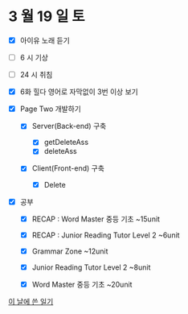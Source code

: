 # 3 월 19 일 토

- [x] 아이유 노래 듣기

- [ ] 6 시 기상
- [ ] 24 시 취침

- [x] 6화 힐다 영어로 자막없이 3번 이상 보기

- [x] Page Two 개발하기

  - [x] Server(Back-end) 구축

    - [x] getDeleteAss
    - [x] deleteAss

  - [x] Client(Front-end) 구축
    - [x] Delete

- [x] 공부

  - [x] RECAP : Word Master 중등 기초 ~15unit
  - [x] RECAP : Junior Reading Tutor Level 2 ~6unit

  - [x] Grammar Zone ~12unit
  - [x] Junior Reading Tutor Level 2 ~8unit
  - [x] Word Master 중등 기초 ~20unit

[이 날에 쓴 일기](../../../diary/2022/3/19.md)
